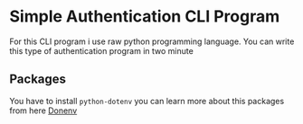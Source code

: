 # Simple Authentication CLI Program

For this CLI program i use raw python programming language. You can write this type of authentication program in two minute

## Packages

You have to install `python-dotenv` you can learn more about this packages from here [Donenv](https://pypi.org/project/python-dotenv/)